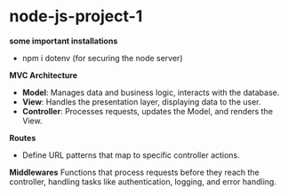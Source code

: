 # node-js-project-1

**some important installations**
 - npm i dotenv (for securing the node server)


**MVC Architecture**

- **Model**: Manages data and business logic, interacts with the database.
- **View**: Handles the presentation layer, displaying data to the user.
- **Controller**: Processes requests, updates the Model, and renders the View.

**Routes**

- Define URL patterns that map to specific controller actions.


**Middlewares**
Functions that process requests before they reach the controller, handling tasks like authentication, logging, and error handling.
